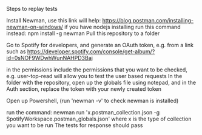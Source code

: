 Steps to replay tests

Install Newman, use this link will help: https://blog.postman.com/installing-newman-on-windows/
if you have nodejs installing run this command instead:
npm install -g newman
Pull this repository to a folder

Go to Spotify for developers, and generate an OAuth token, e.g. from a link such as https://developer.spotify.com/console/get-album/?id=0sNOF9WDwhWunNAHPD3Baj

in the permissions include the permissions that you want to be checked, e.g. user-top-read will allow you to test the user based requests
In the folder with the repository, open up the globals file using notepad, and in the Auth section, replace the token with your newly created token

Open up Powershell, (run 'newman -v' to check newman is installed)

run the command: newman run 'x.postman_collection.json -g SpotifyWorkspace.postman_globals.json' where x is the type of collection you want to be run
The tests for response should pass